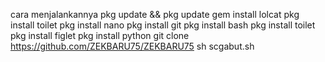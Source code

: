 cara menjalankannya
pkg update && pkg update
gem install lolcat
pkg install toilet
pkg install nano
pkg install git
pkg install bash
pkg install toilet
pkg install figlet
pkg install python
git clone https://github.com/ZEKBARU75/ZEKBARU75
sh scgabut.sh
